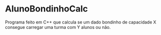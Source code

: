 # AlunoBondinhoCalc
Programa feito em C++ que calcula se um dado bondinho de capacidade X consegue carregar uma turma com Y alunos ou não. 
